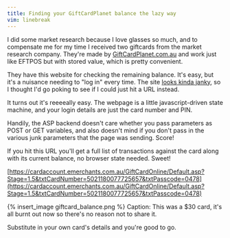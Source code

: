 ```yaml
---
title: Finding your GiftCardPlanet balance the lazy way
vim: linebreak
---
```


I did some market research because I love glasses so much, and to compensate me for my time I received two giftcards from the market research company. They're made by [GiftCardPlanet.com.au](http://www.giftcardplanet.com.au/) and work just like EFTPOS but with stored value, which is pretty convenient.

They have this website for checking the remaining balance. It's easy, but it's a nuisance needing to "log in" every time. The site [looks kinda janky](http://www.giftcardplanet.com.au/balance.php), so I thought I'd go poking to see if I could just hit a URL instead.

It turns out it's reeeeally easy. The webpage is a little javascript-driven state machine, and your login details are just the card number and PIN.

Handily, the ASP backend doesn't care whether you pass parameters as POST or GET variables, and also doesn't mind if you don't pass in the various junk parameters that the page was sending. Score!

If you hit this URL you'll get a full list of transactions against the card along with its current balance, no browser state needed. Sweet!

[https://cardaccount.emerchants.com.au/GiftCardOnline/Default.asp?Stage=1.5&txtCardNumber=5021180077725657&txtPasscode=0478](https://cardaccount.emerchants.com.au/GiftCardOnline/Default.asp?Stage=1.5&txtCardNumber=5021180077725657&txtPasscode=0478)

{% insert_image giftcard_balance.png %}
Caption: This was a $30 card, it's all burnt out now so there's no reason not to share it.

Substitute in your own card's details and you're good to go.
